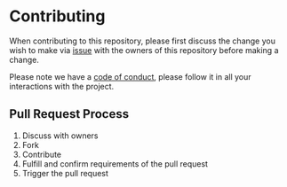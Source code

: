 # Contributing

When contributing to this repository, please first discuss the change you wish to make via 
[issue](https://github.com/oliver-zehentleitner/unicorn-binance-websocket-api/issues/new/choose) 
with the owners of this repository before making a change. 

Please note we have a 
[code of conduct](https://github.com/oliver-zehentleitner/unicorn-binance-websocket-api/blob/master/CODE_OF_CONDUCT.md), 
please follow it in all your interactions with the project.

## Pull Request Process

1. Discuss with owners
2. Fork
3. Contribute
4. Fulfill and confirm requirements of the pull request
5. Trigger the pull request